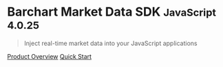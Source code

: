 # Barchart Market Data SDK <small>JavaScript 4.0.25</small>

> Inject real-time market data into your JavaScript applications

[Product Overview](/content/product_overview)
[Quick Start](/content/quick_start)
